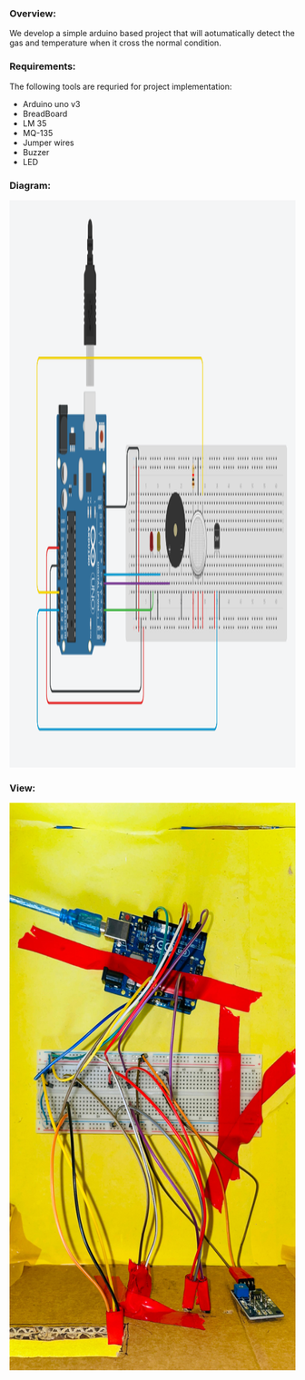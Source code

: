 ### Overview:

We develop a simple arduino based project that will aotumatically detect the gas and temperature when it cross the normal condition.

### Requirements:

The following tools are requried for project implementation:
<ul type='dot'>
    <li> Arduino uno v3</li>
    <li> BreadBoard </li>
    <li> LM 35 </li>
    <li> MQ-135 </li>
    <li> Jumper wires </li>
    <li> Buzzer </li>
    <li> LED </li>
</ul>

### Diagram:

<img src="images/Project_diagram.PNG" height=1000 width=1000>

### View:

<img src="images/inside_project.png" height=1000 width=1000>